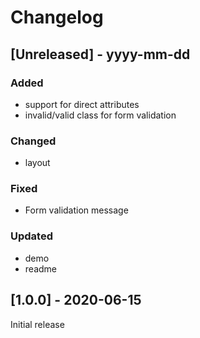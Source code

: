 # Changelog

## [Unreleased] - yyyy-mm-dd

### Added
- support for direct attributes
- invalid/valid class for form validation

### Changed
- layout

### Fixed
- Form validation message

### Updated
- demo
- readme

## [1.0.0] - 2020-06-15

Initial release
